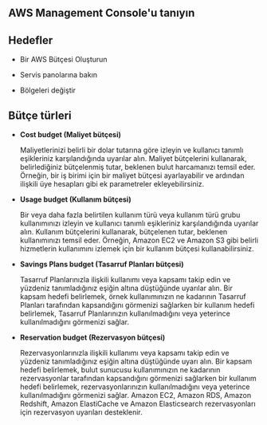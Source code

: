AWS Management Console'u tanıyın
--

Hedefler
--

- Bir AWS Bütçesi Oluşturun

- Servis panolarına bakın

- Bölgeleri değiştir

Bütçe türleri
--

- **Cost budget (Maliyet bütçesi)**


  Maliyetlerinizi belirli bir dolar tutarına göre izleyin ve kullanıcı tanımlı eşikleriniz karşılandığında uyarılar alın. Maliyet bütçelerini kullanarak,         belirlediğiniz bütçelenmiş tutar, beklenen bulut harcamanızı temsil eder. Örneğin, bir iş birimi için bir maliyet bütçesi ayarlayabilir ve ardından ilişkili üye  hesapları gibi ek parametreler ekleyebilirsiniz.

- **Usage budget (Kullanım bütçesi)**

  Bir veya daha fazla belirtilen kullanım türü veya kullanım türü grubu kullanımınızı izleyin ve kullanıcı tanımlı eşikleriniz karşılandığında uyarılar alın. Kullanım bütçelerini kullanarak, bütçelenen tutar, beklenen kullanımınızı temsil eder. Örneğin, Amazon EC2 ve Amazon S3 gibi belirli hizmetlerin kullanımını izlemek için bir kullanım bütçesi kullanabilirsiniz.

- **Savings Plans budget (Tasarruf Planları bütçesi)**

  Tasarruf Planlarınızla ilişkili kullanımı veya kapsamı takip edin ve yüzdeniz tanımladığınız eşiğin altına düştüğünde uyarılar alın. Bir kapsam hedefi belirlemek, örnek kullanımınızın ne kadarının Tasarruf Planları tarafından kapsandığını görmenizi sağlarken bir kullanım hedefi belirlemek, Tasarruf Planlarınızın kullanılmadığını veya yeterince kullanılmadığını görmenizi sağlar.

- **Reservation budget (Rezervasyon bütçesi)**

  Rezervasyonlarınızla ilişkili kullanımı veya kapsamı takip edin ve yüzdeniz tanımladığınız eşiğin altına düştüğünde uyarı alın. Bir kapsam hedefi belirlemek, bulut sunucusu kullanımınızın ne kadarının rezervasyonlar tarafından kapsandığını görmenizi sağlarken bir kullanım hedefi belirlemek, rezervasyonlarınızın kullanılmadığını veya yeterince kullanılmadığını görmenizi sağlar. Amazon EC2, Amazon RDS, Amazon Redshift, Amazon ElastiCache ve Amazon Elasticsearch rezervasyonları için rezervasyon uyarıları desteklenir.

